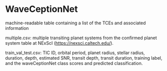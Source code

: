 # WaveCeptionNet
machine-readable table containing a list of the TCEs and associated information

multiple.csv: multiple transiting planet systems from the confirmed planet system table at NExScI (https://nexsci.caltech.edu/).

train_val_test.csv: TIC ID, orbital period, planet radius, stellar radius, duration, depth, estimated SNR, transit depth, transit duration, training label, and the waveCeptionNet class scores and predicted classification.


